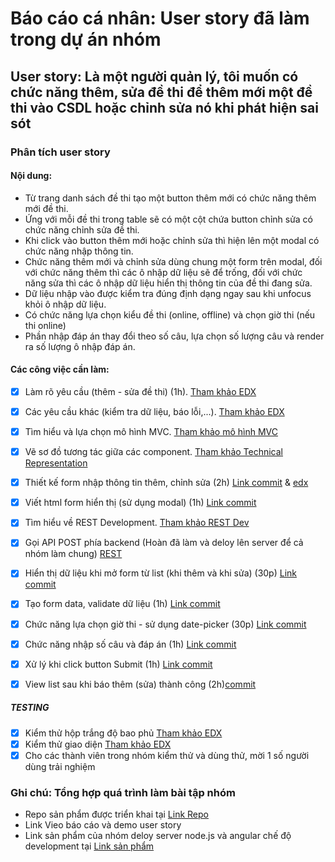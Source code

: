 # Báo cáo cá nhân: User story đã làm trong dự án nhóm
## User story: Là một người quản lý, tôi muốn có chức năng thêm, sửa đề thi để thêm mới một đề thi vào CSDL hoặc chỉnh sửa nó khi phát hiện sai sót
### Phân tích user story
#### Nội dung:
- Từ trang danh sách đề thi tạo một button thêm mới có chức năng thêm mới đề thi.
- Ứng với mỗi đề thi trong table sẽ có một cột chứa button chỉnh sửa có chức năng chỉnh sửa đề thi.
- Khi click vào button thêm mới hoặc chỉnh sửa thì hiện lên một modal có chức năng nhập thông tin.
- Chức năng thêm mới và chỉnh sửa dùng chung một form trên modal, đối với chức năng thêm thì các ô nhập dữ liệu sẽ để trống, đối với chức năng sửa thì các ô nhập dữ liệu hiển thị thông tin của đề thi đang sửa.
- Dữ liệu nhập vào được kiểm tra đúng định dạng ngay sau khi unfocus khỏi ô nhập dữ liệu.
- Có chức năng lựa chọn kiểu đề thi (online, offline) và chọn giờ thi (nếu thi online)
- Phần nhập đáp án thay đổi theo số câu, lựa chọn số lượng câu và render ra số lượng ô nhập đáp án.
#### Các công việc cần làm:
- [x]  Làm rõ yêu cầu (thêm - sửa đề thi) (1h).  [Tham khảo EDX](https://docs.google.com/document/d/1a4i_31R8WBUAnF91syr1FwBpKoAiTY6rEJt1xWjb74M/edit#heading=h.fvjpas4blmex)

- [x] Các yêu cầu khác (kiểm tra dữ liệu, báo lỗi,...).  [Tham khảo EDX](https://docs.google.com/document/d/1a4i_31R8WBUAnF91syr1FwBpKoAiTY6rEJt1xWjb74M/edit#heading=h.99diysc4s7mc)

- [x] Tìm hiểu và lựa chọn mô hình MVC. [Tham khảo mô hình MVC](https://docs.google.com/document/d/1a4i_31R8WBUAnF91syr1FwBpKoAiTY6rEJt1xWjb74M/edit#heading=h.kehlqoeo6d9r)

- [x] Vẽ sơ đồ tương tác giữa các component. [Tham khảo Technical Representation](https://docs.google.com/document/d/1a4i_31R8WBUAnF91syr1FwBpKoAiTY6rEJt1xWjb74M/edit#heading=h.9sexdtfjiyvo)

- [x] Thiết kế form nhập thông tin thêm, chỉnh sửa (2h)  [Link commit](https://github.com/hoanphi2201/SoftEng-Assignments-nhom-10/commit/2ac62d3f95faae0781fdfb090d9cdaff479febc0) & [edx](https://docs.google.com/document/d/1a4i_31R8WBUAnF91syr1FwBpKoAiTY6rEJt1xWjb74M/edit#heading=h.t50jyopjk04o)

- [x] Viết html form hiển thị (sử dụng modal) (1h)  [Link commit](https://github.com/hoanphi2201/SoftEng-Assignments-nhom-10/commit/2ac62d3f95faae0781fdfb090d9cdaff479febc0)

- [x] Tìm hiểu về REST Development.  [Tham khảo REST Dev](https://docs.google.com/document/d/1a4i_31R8WBUAnF91syr1FwBpKoAiTY6rEJt1xWjb74M/edit#heading=h.rxyqst9dtgtt)

- [x] Gọi API POST phía backend (Hoàn đã làm và deloy lên server để cả nhóm làm chung)  [REST](https://docs.google.com/document/d/1a4i_31R8WBUAnF91syr1FwBpKoAiTY6rEJt1xWjb74M/edit#heading=h.rxyqst9dtgtt)

- [x] Hiển thị dữ liệu khi mở form từ list (khi thêm và khi sửa) (30p)  [Link commit](https://github.com/hoanphi2201/SoftEng-Assignments-nhom-10/commit/582267631012cb6545c902547a46d99c10c1f49e)

- [x] Tạo form data, validate dữ liệu (1h) [Link commit](https://github.com/hoanphi2201/SoftEng-Assignments-nhom-10/commit/f977a712e9ed4a352201385bd8508ece5763e966)

- [x] Chức năng lựa chọn giờ thi - sử dụng date-picker (30p)  [Link commit](https://github.com/hoanphi2201/SoftEng-Assignments-nhom-10/commit/2ac62d3f95faae0781fdfb090d9cdaff479febc0)

- [x] Chức năng nhập số câu và đáp án (1h)  [Link commit](https://github.com/hoanphi2201/SoftEng-Assignments-nhom-10/commit/893bfa22a3ada76dd93ea5174d81cc49c5789519)

- [x] Xử lý khi click button Submit (1h)  [Link commit](https://github.com/hoanphi2201/SoftEng-Assignments-nhom-10/commit/360736fbe864852a19a0aa938395ce9688bfebd5)

- [x] View list sau khi báo thêm (sửa) thành công (2h)[commit](https://github.com/hoanphi2201/SoftEng-Assignments-nhom-10/commit/edbb2b7540b30921cca92e05a37ea92b99104a6e)

##### TESTING
- [x] Kiểm thử hộp trắng độ bao phủ  [Tham khảo EDX](https://docs.google.com/document/d/1a4i_31R8WBUAnF91syr1FwBpKoAiTY6rEJt1xWjb74M/edit#heading=h.ryzy80x4sqk1)
- [x] Kiểm thử giao diện  [Tham khảo EDX](https://docs.google.com/document/d/1a4i_31R8WBUAnF91syr1FwBpKoAiTY6rEJt1xWjb74M/edit#heading=h.zhrswbsdiifd)
- [x] Cho các thành viên trong nhóm kiểm thử và dùng thử, mời 1 số người dùng trải nghiệm

### Ghi chú: Tổng hợp quá trình làm bài tập nhóm
- Repo sản phẩm được triển khai tại [Link Repo]()
- Link Vieo báo cáo và demo user story 
- Link sản phẩm của nhóm deloy server node.js và angular chế độ development tại [Link sản phẩm]()
